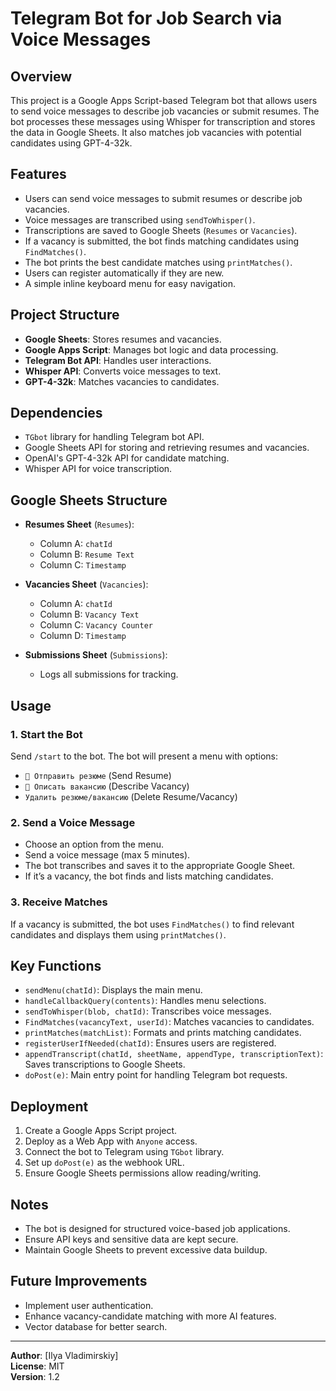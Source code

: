 # Telegram Bot for Job Search via Voice Messages

## Overview
This project is a Google Apps Script-based Telegram bot that allows users to send voice messages to describe job vacancies or submit resumes. The bot processes these messages using Whisper for transcription and stores the data in Google Sheets. It also matches job vacancies with potential candidates using GPT-4-32k.

## Features
- Users can send voice messages to submit resumes or describe job vacancies.
- Voice messages are transcribed using `sendToWhisper()`.
- Transcriptions are saved to Google Sheets (`Resumes` or `Vacancies`).
- If a vacancy is submitted, the bot finds matching candidates using `FindMatches()`.
- The bot prints the best candidate matches using `printMatches()`.
- Users can register automatically if they are new.
- A simple inline keyboard menu for easy navigation.

## Project Structure
- **Google Sheets**: Stores resumes and vacancies.
- **Google Apps Script**: Manages bot logic and data processing.
- **Telegram Bot API**: Handles user interactions.
- **Whisper API**: Converts voice messages to text.
- **GPT-4-32k**: Matches vacancies to candidates.

## Dependencies
- `TGbot` library for handling Telegram bot API.
- Google Sheets API for storing and retrieving resumes and vacancies.
- OpenAI's GPT-4-32k API for candidate matching.
- Whisper API for voice transcription.

## Google Sheets Structure
- **Resumes Sheet** (`Resumes`):
  - Column A: `chatId`
  - Column B: `Resume Text`
  - Column C: `Timestamp`

- **Vacancies Sheet** (`Vacancies`):
  - Column A: `chatId`
  - Column B: `Vacancy Text`
  - Column C: `Vacancy Counter`
  - Column D: `Timestamp`

- **Submissions Sheet** (`Submissions`):
  - Logs all submissions for tracking.

## Usage
### 1. Start the Bot
Send `/start` to the bot. The bot will present a menu with options:
- `📄 Отправить резюме` (Send Resume)
- `📝 Описать вакансию` (Describe Vacancy)
- `Удалить резюме/вакансию` (Delete Resume/Vacancy)

### 2. Send a Voice Message
- Choose an option from the menu.
- Send a voice message (max 5 minutes).
- The bot transcribes and saves it to the appropriate Google Sheet.
- If it’s a vacancy, the bot finds and lists matching candidates.

### 3. Receive Matches
If a vacancy is submitted, the bot uses `FindMatches()` to find relevant candidates and displays them using `printMatches()`.

## Key Functions
- `sendMenu(chatId)`: Displays the main menu.
- `handleCallbackQuery(contents)`: Handles menu selections.
- `sendToWhisper(blob, chatId)`: Transcribes voice messages.
- `FindMatches(vacancyText, userId)`: Matches vacancies to candidates.
- `printMatches(matchList)`: Formats and prints matching candidates.
- `registerUserIfNeeded(chatId)`: Ensures users are registered.
- `appendTranscript(chatId, sheetName, appendType, transcriptionText)`: Saves transcriptions to Google Sheets.
- `doPost(e)`: Main entry point for handling Telegram bot requests.

## Deployment
1. Create a Google Apps Script project.
2. Deploy as a Web App with `Anyone` access.
3. Connect the bot to Telegram using `TGbot` library.
4. Set up `doPost(e)` as the webhook URL.
5. Ensure Google Sheets permissions allow reading/writing.

## Notes
- The bot is designed for structured voice-based job applications.
- Ensure API keys and sensitive data are kept secure.
- Maintain Google Sheets to prevent excessive data buildup.

## Future Improvements
- Implement user authentication.
- Enhance vacancy-candidate matching with more AI features.
- Vector database for better search.

---
**Author**: [Ilya Vladimirskiy]  
**License**: MIT  
**Version**: 1.2

